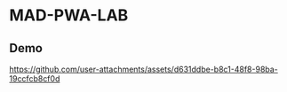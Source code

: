 # MAD-PWA-LAB

## Demo
https://github.com/user-attachments/assets/d631ddbe-b8c1-48f8-98ba-19ccfcb8cf0d
